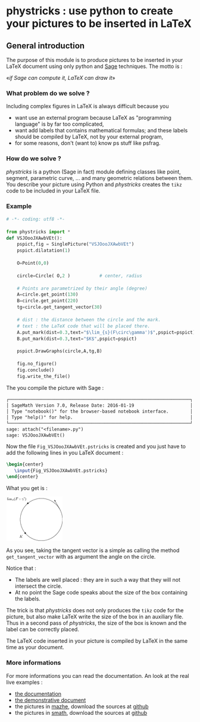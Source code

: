 # phystricks : use python to create your pictures to be inserted in LaTeX

## General introduction

The purpose of this module is to produce pictures to be inserted in your LaTeX document using only python and [Sage](http://sagemath.org) techniques. The motto is :

«*if Sage can compute it, LaTeX can draw it*» 


### What problem do we solve ?

Including complex figures in LaTeX is always difficult because you 

* want use an external program because LaTeX as "programming language" is by far too complicated,
* want add labels that contains mathematical formulas; and these labels should be compiled by LaTeX, not by your external program,
* for some reasons, don't (want to) know ps stuff like psfrag.

### How do we solve ?

*phystricks* is a python (Sage in fact) module defining classes like point, segment, parametric curve, ... and many geometric relations between them. You describe your picture using Python and *phystricks* creates the `tikz` code to be included in your LaTeX file.

### Example

```python
# -*- coding: utf8 -*-

from phystricks import *
def VSJOooJXAwbVEt():
    pspict,fig = SinglePicture("VSJOooJXAwbVEt")
    pspict.dilatation(1)

    O=Point(0,0)

    circle=Circle( O,2 )           # center, radius

    # Points are parametrized by their angle (degree)
    A=circle.get_point(130)
    B=circle.get_point(220)
    tg=circle.get_tangent_vector(30)  

    # dist : the distance between the circle and the mark.
    # text : the LaTeX code that will be placed there.
    A.put_mark(dist=0.3,text="$\lim_{s}(F\circ\gamma')$",pspict=pspict)
    B.put_mark(dist=0.3,text="$K$",pspict=pspict)

    pspict.DrawGraphs(circle,A,tg,B)

    fig.no_figure()
    fig.conclude()
    fig.write_the_file()
```

The you compile the picture with Sage :

```
┌────────────────────────────────────────────────────────────────────┐
│ SageMath Version 7.0, Release Date: 2016-01-19                     │
│ Type "notebook()" for the browser-based notebook interface.        │
│ Type "help()" for help.                                            │
└────────────────────────────────────────────────────────────────────┘
sage: attach("<filename>.py")
sage: VSJOooJXAwbVEt()
```

Now the file `Fig_VSJOooJXAwbVEt.pstricks` is created and you just have to add the following lines in you LaTeX document :

```latex
\begin{center}
   \input{Fig_VSJOooJXAwbVEt.pstricks}
\end{center}
```
What you get is :

![Alt text](pictures/example1.png)

As you see, taking the tangent vector is a simple as calling the method `get_tangent_vector` with as argument the angle on the circle.

Notice that :

* The labels are well placed : they are in such a way that they will not intersect the circle.
* At no point the Sage code speaks about the size of the box containing the labels.

The trick is that *phystricks* does not only produces the `tikz` code for the picture, but also make LaTeX write the size of the box in an auxiliary file. Thus in a second pass of *phystricks*, the size of the box is known and the label can be correctly placed.

The LaTeX code inserted in your picture is compiled by LaTeX in the same time as your document.

### More informations


For more informations you can read the documentation. An look at the real live examples :

* [the documentation](http://laurent.claessens-donadello.eu/pdf/phystricks-doc.pdf)
* [the demonstrative document](http://laurent.claessens-donadello.eu/pdf/phystricks-demo.pdf)
* the pictures in [mazhe](http://laurent.claessens-donadello.eu/pdf/mazhe.pdf), download the sources at [github](https://github.com/LaurentClaessens/mazhe)
* the pictures in [smath](http://laurent.claessens-donadello.eu/pdf/smath.pdf), download the sources at [github](https://github.com/LaurentClaessens/smath)

